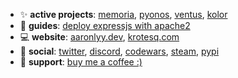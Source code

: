 <!--- - ⚡ **languages**: python, powershell, javascript, html, css
- 📦 **frameworks & libraries**: express, react
- 🍀 **interested in**: electron, nest, dart/flutter, go (full [bucketlist](https://github.com/aaronlyy/bucketlist)) --->
- ✨ **active projects**: [memoria](https://github.com/aaronlyy/memoria), [pyonos](https://github.com/aaronlyy/pyonos), [ventus](https://github.com/aaronlyy/ventus), [kolor](https://github.com/aaronlyy/kolor)
- 🔨 **guides**: [deploy expressjs with apache2](https://github.com/aaronlyy/deploy-expressjs-with-apache2)
- 💻 **website**: [aaronlyy.dev](https://aaronlyy.dev), [krotesq.com](https://krotesq.com)
- 🥑 **social**: [twitter](https://twitter.com/levizepam), [discord](https://discord.gg/ZVuh34ttRN), [codewars](https://www.codewars.com/users/aaronlyy), [steam](https://steamcommunity.com/id/speedkonsum), [pypi](https://pypi.org/user/aaronlyy/)
- 🙏 **support**: [buy me a coffee :)](https://www.buymeacoffee.com/aaronlyy)
